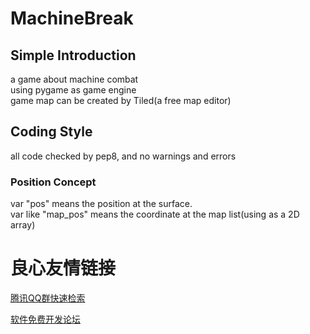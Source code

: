# MachineBreak  
## Simple Introduction
a game about machine combat  
using pygame as game engine  
game map can be created by Tiled(a free map editor)  

## Coding Style
all code checked by pep8, and no warnings and errors  

### Position Concept
var "pos" means the position at the surface.  
var like "map_pos" means the coordinate at the map list(using as a 2D array)  



 # 良心友情链接

[腾讯QQ群快速检索](http://u.720life.cn/s/8cf73f7c)

[软件免费开发论坛](http://u.720life.cn/s/bbb01dc0)
